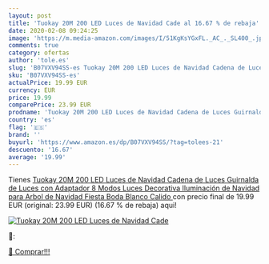```yaml
---
layout: post
title: 'Tuokay 20M 200 LED Luces de Navidad Cade al 16.67 % de rebaja'
date: 2020-02-08 09:24:25
image: 'https://m.media-amazon.com/images/I/51KgKsYGxFL._AC_._SL400_.jpg'
comments: true
category: ofertas
author: 'tole.es'
slug: 'B07VXV94SS-es Tuokay 20M 200 LED Luces de Navidad Cadena de Luces...'
sku: 'B07VXV94SS-es'
actualPrice: 19.99 EUR
currency: EUR
price: 19.99
comparePrice: 23.99 EUR
prodname: 'Tuokay 20M 200 LED Luces de Navidad Cadena de Luces Guirnalda de Luces con Adaptador 8 Modos Luces Decorativa Iluminación de Navidad para Arbol de Navidad  Fiesta Boda  Blanco Calido '
country: 'es'
flag: '🇪🇸'
brand: ''
buyurl: 'https://www.amazon.es/dp/B07VXV94SS/?tag=tolees-21'
descuento: '16.67'
average: '19.99'
---
```


Tienes [Tuokay 20M 200 LED Luces de Navidad Cadena de Luces Guirnalda de Luces con Adaptador 8 Modos Luces Decorativa Iluminación de Navidad para Arbol de Navidad  Fiesta Boda  Blanco Calido ](https://www.amazon.es/dp/B07VXV94SS/?tag=tolees-21) con precio final de  19.99 EUR (original: 23.99 EUR) (16.67 %  de rebaja) aqui!

[![Tuokay 20M 200 LED Luces de Navidad Cade](https://m.media-amazon.com/images/I/51KgKsYGxFL._AC_._SL400_.jpg)](https://www.amazon.es/dp/B07VXV94SS/?tag=tolees-21)

🔎:


[🛒 Comprar!!!](https://www.amazon.es/dp/B07VXV94SS/?tag=tolees-21)
